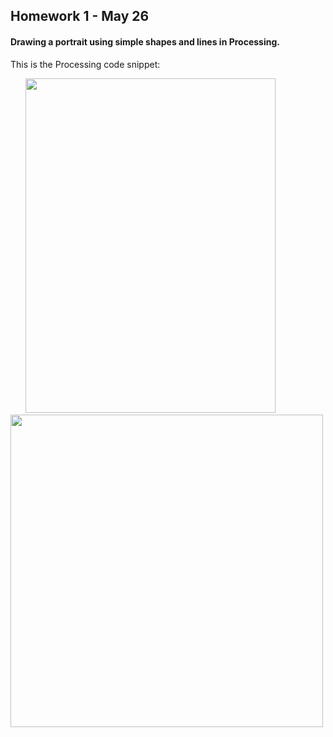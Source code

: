 ## Homework 1 - May 26

#### Drawing a portrait using simple shapes and lines in Processing. 

This is the Processing code snippet:

&nbsp;&nbsp;&nbsp;&nbsp;&nbsp;&nbsp;<img src="https://github.com/ronit-singh/Intro_to_IM/blob/main/May%2026/CodeSnippet.jpg" width="400" height="535">&nbsp;&nbsp;&nbsp;&nbsp;&nbsp;&nbsp;<img src="https://github.com/ronit-singh/Intro_to_IM/blob/main/May%2026/Screenshot.jpg" width="500">
